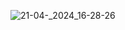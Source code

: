 
![21-04-_2024_16-28-26](https://github.com/Migrosderwahre/FreshAlert-Mirco/assets/162097689/5b8a287a-80d2-4c0e-9783-61fef3009857)
